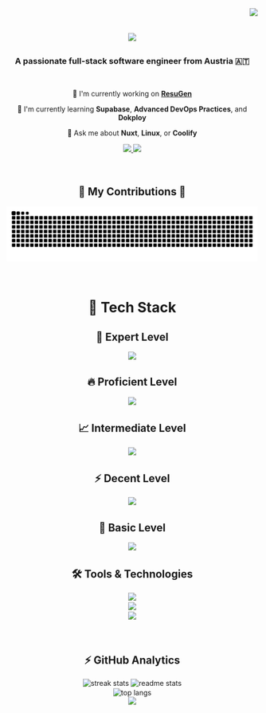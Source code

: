 <img align="right" src="https://visitor-badge.laobi.icu/badge?page_id=LeeKrane.LeeKrane" />

<h1 align="center">
    <img src="https://readme-typing-svg.herokuapp.com/?font=JetBrainsMono&size=32&duration=2000&pause=1500&color=8927F7&center=true&vCenter=true&width=500&height=70&lines=Hello+There!+👋;I'm+Christian+Kranabetter!" />
</h1>

<h3 align="center">A passionate full-stack software engineer from Austria 🇦🇹</h3>

<br/>

<div align="center">
  
🔭 I'm currently working on [**ResuGen**](https://github.com/LeeKrane/ResuGen)

🌱 I'm currently learning **Supabase**, **Advanced DevOps Practices**, and **Dokploy**

💬 Ask me about **Nuxt**, **Linux**, or **Coolify**

</div>

<div align="center"> 
  <a href="mailto:chris@krane.dev">
    <img src="https://img.shields.io/badge/Email-333333?style=for-the-badge&logo=protonmail&logoColor=#6D4AFF" />
  </a>
  <a href="https://www.linkedin.com/in/christian-kranabetter-26632a205/" target="_blank">
    <img src="https://img.shields.io/badge/LinkedIn-0077B5?style=for-the-badge" />
  </a>
</div>

<br/>
<br/>

<div align="center">
  <h2>🐍 My Contributions 🐍</h2>
  
  <picture>
    <source media="(prefers-color-scheme: dark)" srcset="https://raw.githubusercontent.com/LeeKrane/LeeKrane/output/github-contribution-grid-snake-dark.svg" />
    <source media="(prefers-color-scheme: light)" srcset="https://raw.githubusercontent.com/LeeKrane/LeeKrane/output/github-contribution-grid-snake.svg" />
    <img alt="snake eating my contributions" src="https://raw.githubusercontent.com/LeeKrane/LeeKrane/output/github-contribution-grid-snake.svg" />
  </picture>
</div>

<br/>
<br/>

<h1 align="center">🚀 Tech Stack</h2>

<div align="center">
    <h2 align=center>🎯 Expert Level</h2>
    <img src="https://skillicons.dev/icons?i=ts,js,nuxtjs,tailwind,linux" />
</div>

<div align="center">
    <h2 align=center>🔥 Proficient Level </h2>
    <img src="https://skillicons.dev/icons?i=java,html,css,vue,docker,git,bash,postgres,cloudflare" />
</div>

<div align="center">
    <h2 align=center>📈 Intermediate Level</h2>
    <img src="https://skillicons.dev/icons?i=supabase,spring,nestjs,mysql" />
</div>

<div align="center">
    <h2 align=center>⚡ Decent Level</h2>
    <img src="https://skillicons.dev/icons?i=kotlin,python,cs" />
</div>

<div align="center">
    <h2 align=center>🌱 Basic Level</h2>
    <img src="https://skillicons.dev/icons?i=rust,c,cpp,kubernetes" />
</div>

<div align="center">
    <h2 align=center>🛠️ Tools & Technologies</h2>
    <img src="https://skillicons.dev/icons?i=git,github,docker,linux,raspberrypi,cloudflare,redhat" />
    <br/>
    <img src="https://skillicons.dev/icons?i=pnpm,md,latex,grafana,pinia" />
    <br/>
    <img src="https://skillicons.dev/icons?i=webstorm,idea,neovim,vim,vscode,vscodium" />
    <br/>
</div>

<br/>
<br/>

<h2 align="center">⚡ GitHub Analytics</h2>

<div align=center>
  <img width=390 src="https://streak-stats.demolab.com/?user=LeeKrane&count_private=true&theme=react&border_radius=10" alt="streak stats"/>
  <img width=390 src="https://github-readme-stats.vercel.app/api?username=LeeKrane&count_private=true&show_icons=true&theme=react&rank_icon=github&border_radius=10" alt="readme stats" />
  <br/>
  <img width=325 align="center" src="https://github-readme-stats.vercel.app/api/top-langs/?username=LeeKrane&hide=HTML&langs_count=8&layout=compact&theme=react&border_radius=10&size_weight=0.5&count_weight=0.5&exclude_repo=github-readme-stats" alt="top langs" />
</div>

<div align="center">
  <img src="https://capsule-render.vercel.app/api?type=waving&color=8927F7&height=100&section=footer" />
</div>

